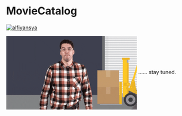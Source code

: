 # MovieCatalog
[![alfiyansya](https://circleci.com/gh/Alfiyansya/MovieCatalog.svg?style=svg)](https://app.circleci.com/pipelines/github/Alfiyansya/MovieCatalog)

<img align="center" alt="underCons" width="350" src="https://github.com/Alfiyansya/MovieCatalog/blob/master/asset/underConstruction.gif">
......
stay tuned.
